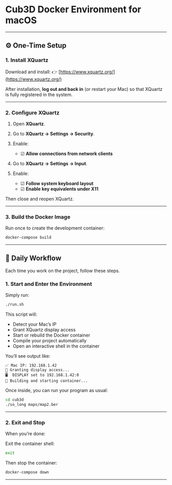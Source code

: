 # Cub3D Docker Environment for macOS

---

## ⚙️ One-Time Setup

### 1. Install XQuartz

Download and install:
👉 [https://www.xquartz.org/](https://www.xquartz.org/)

After installation, **log out and back in** (or restart your Mac) so that XQuartz is fully registered in the system.

---

### 2. Configure XQuartz

1. Open **XQuartz**.
2. Go to **XQuartz → Settings → Security**.
3. Enable:

   * ☑ **Allow connections from network clients**

4. Go to **XQuartz → Settings → Input**.
5. Enable:
   * ☑ **Follow system keyboard layout**
   * ☑ **Enable key equivalents under X11**

Then close and reopen XQuartz.

---

### 3. Build the Docker Image

Run once to create the development container:

```bash
docker-compose build
```

---

## 🚀 Daily Workflow

Each time you work on the project, follow these steps.

### 1. Start and Enter the Environment

Simply run:

```bash
./run.sh
```

This script will:

* Detect your Mac’s IP
* Grant XQuartz display access
* Start or rebuild the Docker container
* Compile your project automatically
* Open an interactive shell in the container

You’ll see output like:

```
✅ Mac IP: 192.168.1.42
🔐 Granting display access...
🖥️  DISPLAY set to 192.168.1.42:0
🚀 Building and starting container...
```

Once inside, you can run your program as usual:

```bash
cd cub3d
./so_long maps/map2.ber
```

---

### 2. Exit and Stop

When you’re done:

Exit the container shell:

```bash
exit
```

Then stop the container:

```bash
docker-compose down
```

---